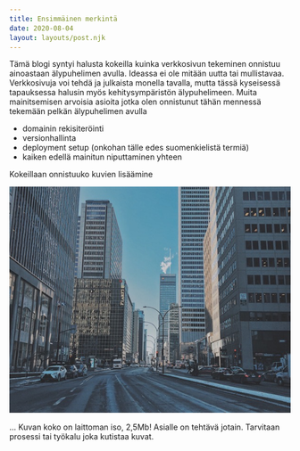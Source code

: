 ```yaml
---
title: Ensimmäinen merkintä
date: 2020-08-04
layout: layouts/post.njk
---
```


Tämä blogi syntyi halusta kokeilla kuinka verkkosivun tekeminen onnistuu ainoastaan älypuhelimen avulla. Ideassa ei ole mitään uutta tai mullistavaa. Verkkosivuja voi tehdä ja julkaista monella tavalla, mutta tässä kyseisessä tapauksessa halusin myös kehitysympäristön älypuhelimeen. Muita mainitsemisen arvoisia asioita jotka olen onnistunut tähän mennessä tekemään pelkän älypuhelimen avulla

- domainin rekisiteröinti 
- versionhallinta
- deployment setup (onkohan tälle edes suomenkielistä termiä)
- kaiken edellä mainitun niputtaminen yhteen

Kokeillaan onnistuuko kuvien lisäämine

![Pilvenpiirtäjiä katutasolta kuvattuna](/img/mtl.jpeg)

...
Kuvan koko on laittoman iso, 2,5Mb! Asialle on tehtävä jotain. Tarvitaan prosessi tai työkalu joka kutistaa kuvat.
